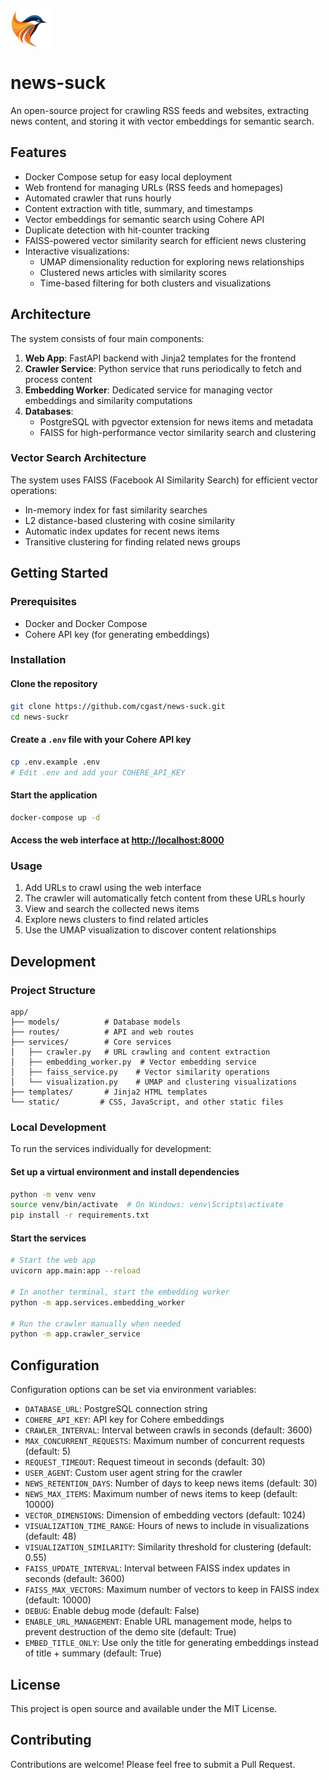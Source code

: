 <img src="app/static/img/news-suck-logo.png" alt="news-suck logo" width="64" height="64" style="display: block; margin: 20px 0;">

# news-suck

An open-source project for crawling RSS feeds and websites, extracting news content, and storing it with vector embeddings for semantic search.

## Features

- Docker Compose setup for easy local deployment
- Web frontend for managing URLs (RSS feeds and homepages)
- Automated crawler that runs hourly
- Content extraction with title, summary, and timestamps
- Vector embeddings for semantic search using Cohere API
- Duplicate detection with hit-counter tracking
- FAISS-powered vector similarity search for efficient news clustering
- Interactive visualizations:
  - UMAP dimensionality reduction for exploring news relationships
  - Clustered news articles with similarity scores
  - Time-based filtering for both clusters and visualizations

## Architecture

The system consists of four main components:

1. **Web App**: FastAPI backend with Jinja2 templates for the frontend
2. **Crawler Service**: Python service that runs periodically to fetch and process content
3. **Embedding Worker**: Dedicated service for managing vector embeddings and similarity computations
4. **Databases**:
   - PostgreSQL with pgvector extension for news items and metadata
   - FAISS for high-performance vector similarity search and clustering

### Vector Search Architecture

The system uses FAISS (Facebook AI Similarity Search) for efficient vector operations:
- In-memory index for fast similarity searches
- L2 distance-based clustering with cosine similarity
- Automatic index updates for recent news items
- Transitive clustering for finding related news groups

## Getting Started

### Prerequisites

- Docker and Docker Compose
- Cohere API key (for generating embeddings)

### Installation

#### Clone the repository

```bash
git clone https://github.com/cgast/news-suck.git
cd news-suckr
```

#### Create a `.env` file with your Cohere API key

```bash
cp .env.example .env
# Edit .env and add your COHERE_API_KEY
```

#### Start the application

```bash
docker-compose up -d
```

#### Access the web interface at [http://localhost:8000](http://localhost:8000)

### Usage

1. Add URLs to crawl using the web interface
2. The crawler will automatically fetch content from these URLs hourly
3. View and search the collected news items
4. Explore news clusters to find related articles
5. Use the UMAP visualization to discover content relationships

## Development

### Project Structure

```
app/
├── models/          # Database models
├── routes/          # API and web routes
├── services/        # Core services
│   ├── crawler.py   # URL crawling and content extraction
│   ├── embedding_worker.py  # Vector embedding service
│   ├── faiss_service.py    # Vector similarity operations
│   └── visualization.py    # UMAP and clustering visualizations
├── templates/       # Jinja2 HTML templates
└── static/         # CSS, JavaScript, and other static files
```

### Local Development

To run the services individually for development:

#### Set up a virtual environment and install dependencies

```bash
python -m venv venv
source venv/bin/activate  # On Windows: venv\Scripts\activate
pip install -r requirements.txt
```

#### Start the services

```bash
# Start the web app
uvicorn app.main:app --reload

# In another terminal, start the embedding worker
python -m app.services.embedding_worker

# Run the crawler manually when needed
python -m app.crawler_service
```

## Configuration

Configuration options can be set via environment variables:

- `DATABASE_URL`: PostgreSQL connection string
- `COHERE_API_KEY`: API key for Cohere embeddings
- `CRAWLER_INTERVAL`: Interval between crawls in seconds (default: 3600)
- `MAX_CONCURRENT_REQUESTS`: Maximum number of concurrent requests (default: 5)
- `REQUEST_TIMEOUT`: Request timeout in seconds (default: 30)
- `USER_AGENT`: Custom user agent string for the crawler
- `NEWS_RETENTION_DAYS`: Number of days to keep news items (default: 30)
- `NEWS_MAX_ITEMS`: Maximum number of news items to keep (default: 10000)
- `VECTOR_DIMENSIONS`: Dimension of embedding vectors (default: 1024)
- `VISUALIZATION_TIME_RANGE`: Hours of news to include in visualizations (default: 48)
- `VISUALIZATION_SIMILARITY`: Similarity threshold for clustering (default: 0.55)
- `FAISS_UPDATE_INTERVAL`: Interval between FAISS index updates in seconds (default: 3600)
- `FAISS_MAX_VECTORS`: Maximum number of vectors to keep in FAISS index (default: 10000)
- `DEBUG`: Enable debug mode (default: False)
- `ENABLE_URL_MANAGEMENT`: Enable URL management mode, helps to prevent destruction of the demo site (default: True)
- `EMBED_TITLE_ONLY`: Use only the title for generating embeddings instead of title + summary (default: True)

## License

This project is open source and available under the MIT License.

## Contributing

Contributions are welcome! Please feel free to submit a Pull Request.
